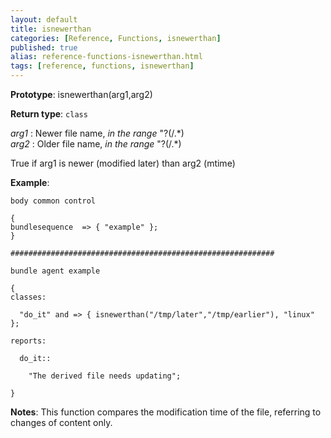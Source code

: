 ```yaml
---
layout: default
title: isnewerthan
categories: [Reference, Functions, isnewerthan]
published: true
alias: reference-functions-isnewerthan.html
tags: [reference, functions, isnewerthan]
---
```


**Prototype**: isnewerthan(arg1,arg2) 

**Return type**: `class`

  
 *arg1* : Newer file name, *in the range* "?(/.\*)   
 *arg2* : Older file name, *in the range* "?(/.\*)   

True if arg1 is newer (modified later) than arg2 (mtime)

**Example**:

```cf3
body common control

{
bundlesequence  => { "example" };
}

###########################################################

bundle agent example

{     
classes:

  "do_it" and => { isnewerthan("/tmp/later","/tmp/earlier"), "linux" }; 

reports:

  do_it::

    "The derived file needs updating";

}
```

**Notes**:
This function compares the modification time of the file, referring to
changes of content only.
